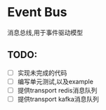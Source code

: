 # Event Bus

消息总线,用于事件驱动模型

## TODO:

- [ ] 实现未完成的代码
- [ ] 编写单元测试,以及example
- [ ] 提供transport redis消息队列
- [ ] 提供transport kafka消息队列